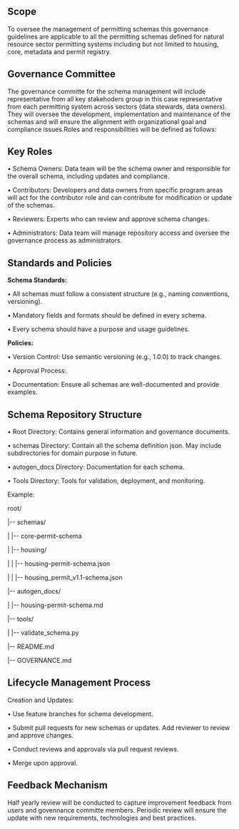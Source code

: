 ## Scope 
To oversee the management of permitting schemas this governance guidelines are applicable to all the permitting schemas defined for natural resource sector permitting systems including but not limited to housing, core, metadata and permit registry.

## Governance Committee 
The governance committe for the schema management will include representative from all key stakehoders group in this case representative from each permitting system across sectors (data stewards, data owners). They will oversee the development, implementation and maintenance of the schemas and will ensure the alignment with organizational goal and compliance issues.Roles and responsibilities will be defined as follows:

## Key Roles
•	Schema Owners: Data team will be the schema owner and responsible for the overall schema, including updates and compliance.

•	Contributors: Developers and data owners from specific program areas will act for the contributor role and can contribute for modification or update of the schemas.

•	Reviewers: Experts who can review and approve schema changes.

•	Administrators: Data team will manage repository access and oversee the governance process as administrators.

## Standards and Policies
**Schema Standards:**

•	All schemas must follow a consistent structure (e.g., naming conventions, versioning).

•	Mandatory fields and formats should be defined in every schema.

•	Every schema should have a purpose and usage guidelines.

**Policies:**

•	Version Control: Use semantic versioning (e.g., 1.0.0) to track changes.

•	Approval Process: 

•	Documentation: Ensure all schemas are well-documented and provide examples.

## Schema Repository Structure

•	Root Directory: Contains general information and governance documents.

•	schemas Directory: Contain all the schema definition json. May include subdirectories for domain purpose in future.

•	autogen_docs Directory: Documentation for each schema.

•	Tools Directory: Tools for validation, deployment, and monitoring.

Example:

root/

|-- schemas/

|   |-- core-permit-schema

|   |-- housing/

|   |   |-- housing-permit-schema.json

|   |   |-- housing_permit_v1.1-schema.json

|-- autogen_docs/

|   |-- housing-permit-schema.md

|-- tools/

|   |-- validate_schema.py

|-- README.md

|-- GOVERNANCE.md

## Lifecycle Management Process

Creation and Updates:

•	Use feature branches for schema development.

•	Submit pull requests for new schemas or updates. Add reviewer to review and approve changes.

•	Conduct reviews and approvals via pull request reviews.

•	Merge upon approval.

## Feedback Mechanism
Half yearly review will be conducted to capture improvement feedback from users and govennance committe members. Periodic review will ensure the update with new requirements, technologies and best practices. 




